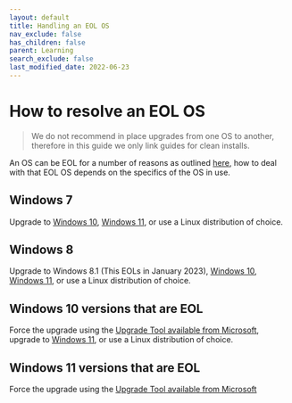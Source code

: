 ```yaml
---
layout: default
title: Handling an EOL OS
nav_exclude: false
has_children: false
parent: Learning
search_exclude: false
last_modified_date: 2022-06-23
---
```


# How to resolve an EOL OS

> We do not recommend in place upgrades from one OS to another, therefore in this guide we only link guides for clean installs.

An OS can be EOL for a number of reasons as outlined [here](/docs/meta/supported-os#no-support), how to deal with that EOL OS depends on the specifics of the OS in use.

## Windows 7
Upgrade to [Windows 10](/docs/installations/install-10), [Windows 11](/docs/installations/install-11), or use a Linux distribution of choice.

## Windows 8
Upgrade to Windows 8.1 (This EOLs in January 2023), [Windows 10](/docs/installations/install-10), [Windows 11](/docs/installations/install-11), or use a Linux distribution of choice.

## Windows 10 versions that are EOL
Force the upgrade using the [Upgrade Tool available from Microsoft](https://www.microsoft.com/en-us/software-download/windows10), upgrade to [Windows 11](/docs/installations/install-11), or use a Linux distribution of choice.

## Windows 11 versions that are EOL
Force the upgrade using the [Upgrade Tool available from Microsoft](https://www.microsoft.com/en-us/software-download/windows11)

